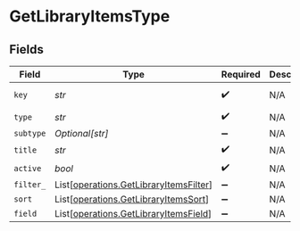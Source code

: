 # GetLibraryItemsType


## Fields

| Field                                                                                      | Type                                                                                       | Required                                                                                   | Description                                                                                | Example                                                                                    |
| ------------------------------------------------------------------------------------------ | ------------------------------------------------------------------------------------------ | ------------------------------------------------------------------------------------------ | ------------------------------------------------------------------------------------------ | ------------------------------------------------------------------------------------------ |
| `key`                                                                                      | *str*                                                                                      | :heavy_check_mark:                                                                         | N/A                                                                                        | /library/sections/2/all?type=2                                                             |
| `type`                                                                                     | *str*                                                                                      | :heavy_check_mark:                                                                         | N/A                                                                                        | filter                                                                                     |
| `subtype`                                                                                  | *Optional[str]*                                                                            | :heavy_minus_sign:                                                                         | N/A                                                                                        | clip                                                                                       |
| `title`                                                                                    | *str*                                                                                      | :heavy_check_mark:                                                                         | N/A                                                                                        | TV Shows                                                                                   |
| `active`                                                                                   | *bool*                                                                                     | :heavy_check_mark:                                                                         | N/A                                                                                        | false                                                                                      |
| `filter_`                                                                                  | List[[operations.GetLibraryItemsFilter](../../models/operations/getlibraryitemsfilter.md)] | :heavy_minus_sign:                                                                         | N/A                                                                                        |                                                                                            |
| `sort`                                                                                     | List[[operations.GetLibraryItemsSort](../../models/operations/getlibraryitemssort.md)]     | :heavy_minus_sign:                                                                         | N/A                                                                                        |                                                                                            |
| `field`                                                                                    | List[[operations.GetLibraryItemsField](../../models/operations/getlibraryitemsfield.md)]   | :heavy_minus_sign:                                                                         | N/A                                                                                        |                                                                                            |